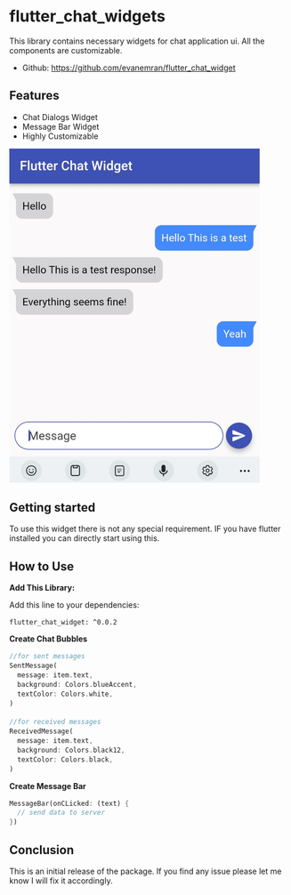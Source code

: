 # flutter_chat_widgets

This library contains necessary widgets for chat application ui. All the components are customizable. 

* Github: https://github.com/evanemran/flutter_chat_widget

## Features

* Chat Dialogs Widget
* Message Bar Widget
* Highly Customizable

<img src="https://raw.githubusercontent.com/evanemran/flutter_chat_widget/master/assets/flutter_chat_widgets.jpg" width="450">

## Getting started

To use this widget there is not any special requirement. IF you have flutter installed you can directly start using this.

## How to Use

**Add This Library:**

Add this line to your dependencies:

```
flutter_chat_widget: ^0.0.2
```

**Create Chat Bubbles**

```dart
//for sent messages
SentMessage(
  message: item.text,
  background: Colors.blueAccent,
  textColor: Colors.white,
)

//for received messages
ReceivedMessage(
  message: item.text,
  background: Colors.black12,
  textColor: Colors.black,
)
```
**Create Message Bar**

```dart
MessageBar(onCLicked: (text) {
  // send data to server
})
```

## Conclusion

This is an initial release of the package. If you find any issue please let me know I will fix it accordingly.
